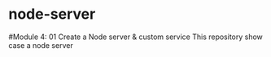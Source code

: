 # node-server
#Module 4: 01 Create a Node server & custom service
This repository show case a node server